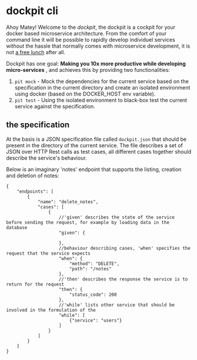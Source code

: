 dockpit cli
===========

Ahoy Matey! Welcome to the _dockpit_, the dockpit is a cockpit for your docker based microservice architecture. From the comfort of your command line it will be possible to rapidly develop individuel services without the hassle that normally comes with microservice development, it is not [a free lunch](http://highscalability.com/blog/2014/4/8/microservices-not-a-free-lunch.html) after all.

Dockpit has one goal: __Making you 10x more productive while developing micro-services__ , and achieves this by providing two functionalities:

1. `pit mock` - Mock the dependencies for the current service based on the specification in the current directory and create an isolated environment using docker (based on the DOCKER_HOST env variable).
2. `pit test` - Using the isolated environment to black-box test the current service against the specification.

the specification
-----------------
At the basis is a JSON specification file called `dockpit.json` that should be present in the directory of the current service. The file describes a set of JSON over HTTP Rest calls as test cases, all different cases together should describe the service's behaviour.

Below is an imaginary 'notes' endpoint that supports the listing, creation and deletion of notes:
```
{
	"endpoints": [
		{
			"name": "delete_notes",
			"cases": [
				{
					//'given' describes the state of the service before sending the request, for example by loading data in the database 
					"given": {

					},
					//behaviour describing cases, 'when' specifies the request that the service expects
					"when": {
						"method": "DELETE",
						"path": "/notes"
					},
					//'then' describes the response the service is to return for the request
					"then": {
						"status_code": 200
					},
					//'while' lists other service that should be involved in the formulation of the
					"while": [
						{"service": "users"}
					]
				}
			]
		}
	]
}
```
